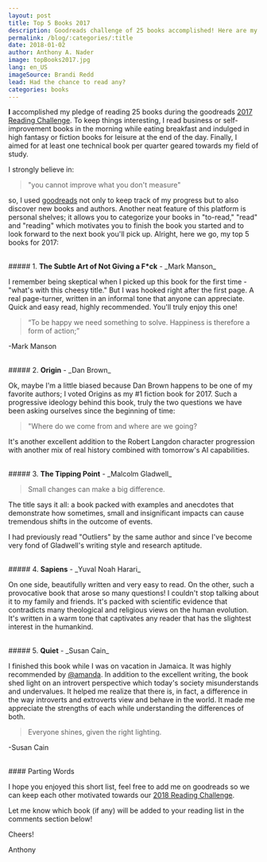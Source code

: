 ```yaml
---
layout: post
title: Top 5 Books 2017
description: Goodreads challenge of 25 books accomplished! Here are my top 5 books for 2017.
permalink: /blog/:categories/:title
date: 2018-01-02
author: Anthony A. Nader
image: topBooks2017.jpg
lang: en_US
imageSource: Brandi Redd
lead: Had the chance to read any?
categories: books
---
```


<b>I</b> accomplished my pledge of reading 25 books during the goodreads <a class="pink-hover" href="https://www.goodreads.com/challenges/show/5493-2017-reading-challenge" target="_blank">2017 Reading Challenge</a>. To keep things interesting, I read business or self-improvement books in the morning while eating breakfast and indulged in high fantasy or fiction books for leisure at the end of the day. Finally, I aimed for at least one technical book per quarter geared towards my field of study.

I strongly believe in:

> "you cannot improve what you don't measure"

so, I used <a class="pink-hover" href="{{ site.goodreads }}" target="_blank">goodreads</a> not only to keep track of my progress but to also discover new books and authors. Another neat feature of this platform is personal shelves; it allows you to categorize your books in "to-read," "read" and "reading" which motivates you to finish the book you started and to look forward to the next book you'll pick up. Alright, here we go, my top 5 books for 2017:

<br>
##### 1. <b>The Subtle Art of Not Giving a F*ck</b> - _Mark Manson_

I remember being skeptical when I picked up this book for the first time - "what's with this cheesy title." But I was hooked right after the first page. A real page-turner, written in an informal tone that anyone can appreciate. Quick and easy read, highly recommended. You'll truly enjoy this one!

> “To be happy we need something to solve. Happiness is therefore a form of action;”

-Mark Manson

<br>
##### 2. <b>Origin</b> - _Dan Brown_

Ok, maybe I'm a little biased because Dan Brown happens to be one of my favorite authors; I voted Origins as my #1 fiction book for 2017. Such a progressive ideology behind this book, truly the two questions we have been asking ourselves since the beginning of time:

> "Where do we come from and where are we going?

It's another excellent addition to the Robert Langdon character progression with another mix of real history combined with tomorrow's AI capabilities.

<br>
##### 3. <b>The Tipping Point</b> - _Malcolm Gladwell_

> Small changes can make a big difference.

The title says it all: a book packed with examples and anecdotes that demonstrate how sometimes,  small and insignificant impacts can cause tremendous shifts in the outcome of events.

I had previously read "Outliers" by the same author and since I've become very fond of Gladwell's writing style and research aptitude.

<br>
##### 4. <b>Sapiens</b> - _Yuval Noah Harari_

On one side, beautifully written and very easy to read. On the other, such a provocative book that arose so many questions! I couldn't stop talking about it to my family and friends. It's packed with scientific evidence that contradicts many theological and religious views on the human evolution. It's written in a warm tone that captivates any reader that has the slightest interest in the humankind.

<br>
##### 5. <b>Quiet</b> - _Susan Cain_

I finished this book while I was on vacation in Jamaica. It was highly recommended by <a class="pink-hover" href="https://www.goodreads.com/user/show/10949077-amanda" target="_blank">@amanda</a>. In addition to the excellent writing, the book shed light on an introvert perspective which today's society misunderstands and undervalues. It helped me realize that there is, in fact, a difference in the way introverts and extroverts view and behave in the world. It made me appreciate the strengths of each while understanding the differences of both.

>Everyone shines, given the right lighting.

-Susan Cain

<br>
#### Parting Words

I hope you enjoyed this short list, feel free to add me on goodreads so we can keep each other motivated towards our <a class="pink-hover" href="https://www.goodreads.com/challenges/7501-2018-reading-challenge" target="_blank">2018 Reading Challenge</a>.

Let me know which book (if any) will be added to your reading list in the comments section below!

Cheers!

Anthony
